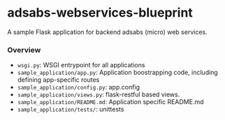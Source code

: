 # adsabs-webservices-blueprint

A sample Flask application for backend adsabs (micro) web services. 

### Overview

  - `wsgi.py`: WSGI entrypoint for all applications
  - `sample_application/app.py`:  Application boostrapping code, including defining app-specific routes
  - `sample_application/config.py`: app.config
  - `sample_application/views.py`: flask-restful based views.
  - `sample_application/README.md`: Application specific README.md
  - `sample_application/tests/`: unittests
